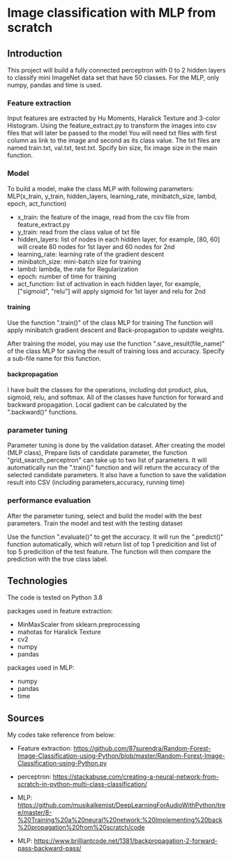 # Image classification with MLP from scratch

## Introduction
This project will build a fully connected perceptron with 0 to 2 hidden layers to classify mini ImageNet data set that have 50 classes. For the MLP, only numpy, pandas and time is used.

### Feature extraction
Input features are extracted by Hu Moments, Haralick Texture and 3-color Histogram.
Using the feature_extract.py to transform the images into csv files that will later be passed to the model
You will need txt files with first column as link to the image and second as its class value.
The txt files are named train.txt, val.txt, test.txt.
Spcify bin size, fix image size in the main function.

### Model
To build a model, make the class MLP with following parameters:
MLP(x_train, y_train, hidden_layers, learning_rate, minibatch_size, lambd, epoch, act_function)
* x_train: the feature of the image, read from the csv file from feature_extract.py
* y_train: read from the class value of txt file
* hidden_layers: list of nodes in each hidden layer, for example, [80, 60] will create 80 nodes for 1st layer and 60 nodes for 2nd
* learning_rate: learning rate of the gradient descent
* minibatch_size: mini-batch size for training
* lambd: lambda, the rate for Regularization
* epoch: number of time for training
* act_function: list of activation in each hidden layer, for example, ["sigmoid", "relu"] will apply sigmoid for 1st layer and relu for 2nd

#### training
Use the function ".train()" of the class MLP for training
The function will apply minibatch gradient descent and Back-propagation to update weights.

After training the model, you may use the function ".save_result(file_name)" of the class MLP for saving the result of training loss and accuracy. Specify a sub-file name for this function.

#### backpropagation
I have built the classes for the operations, including dot product, plus, sigmoid, relu, and softmax. All of the classes have function for forward and backward propagation. Local gadient can be calculated by the ".backward()" functions.

### parameter tuning
Parameter tuning is done by the validation dataset.
After creating the model (MLP class), Prepare lists of candidate parameter, the function "grid_search_perceptron" can take up to two list of parameters. It will automatically run the ".train()" function and will return the accuracy of the selected candidate parameters.
It also have a function to save the validation result into CSV (including parameters,accuracy, running time)

### performance evaluation
After the parameter tuning, select and build the model with the best parameters. Train the model and test with the testing dataset

Use the function ".evaluate()" to get the accuracy. It will run the ".predict()" function automatically, which will return list of top 1 predicition and list of top 5 predicition of the test feature. The function will then compare the prediction with the true class label.

## Technologies
The code is tested on Python 3.8

packages used in feature extraction:
* MinMaxScaler from sklearn.preprocessing
* mahotas for Haralick Texture
* cv2
* numpy
* pandas

packages used in MLP:
* numpy
* pandas
* time

## Sources
My codes take reference from below:
* Feature extraction: https://github.com/87surendra/Random-Forest-Image-Classification-using-Python/blob/master/Random-Forest-Image-Classification-using-Python.py

* perceptron: https://stackabuse.com/creating-a-neural-network-from-scratch-in-python-multi-class-classification/

* MLP: https://github.com/musikalkemist/DeepLearningForAudioWithPython/tree/master/8-%20Training%20a%20neural%20network:%20Implementing%20back%20propagation%20from%20scratch/code

* MLP: https://www.brilliantcode.net/1381/backpropagation-2-forward-pass-backward-pass/
